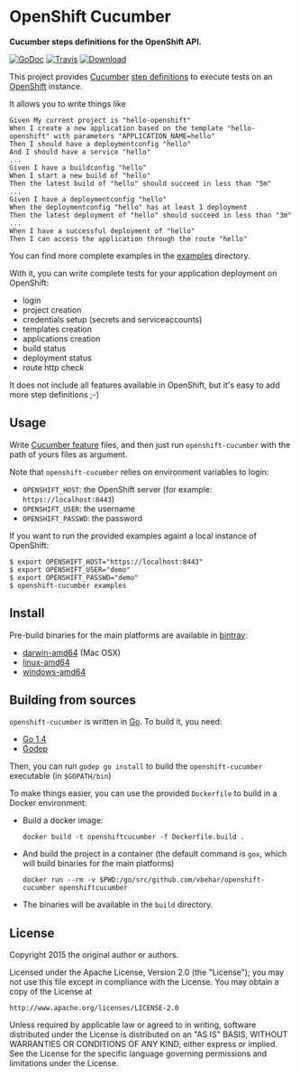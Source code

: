 # OpenShift Cucumber

**Cucumber steps definitions for the OpenShift API.**

[![GoDoc](https://godoc.org/github.com/vbehar/openshift-cucumber?status.svg)](https://godoc.org/github.com/vbehar/openshift-cucumber)
[![Travis](https://travis-ci.org/vbehar/openshift-cucumber.svg?branch=master)](https://travis-ci.org/vbehar/openshift-cucumber)
[![Download](https://api.bintray.com/packages/vbehar/openshift-cucumber/openshift-cucumber/images/download.svg)](https://bintray.com/vbehar/openshift-cucumber/openshift-cucumber/_latestVersion#files)

This project provides [Cucumber](https://github.com/cucumber/cucumber) [step definitions](https://github.com/cucumber/cucumber/wiki/Step-Definitions) to execute tests on an [OpenShift](http://www.openshift.org/) instance.

It allows you to write things like 

``` cucumber
Given My current project is "hello-openshift"
When I create a new application based on the template "hello-openshift" with parameters "APPLICATION_NAME=hello"
Then I should have a deploymentconfig "hello"
And I should have a service "hello"
...
Given I have a buildconfig "hello"
When I start a new build of "hello"
Then the latest build of "hello" should succeed in less than "5m"
...
Given I have a deploymentconfig "hello"
When the deploymentconfig "hello" has at least 1 deployment
Then the latest deployment of "hello" should succeed in less than "3m"
...
When I have a successful deployment of "hello"
Then I can access the application through the route "hello"
```

You can find more complete examples in the [examples](https://github.com/vbehar/openshift-cucumber/tree/master/examples) directory.

With it, you can write complete tests for your application deployment on OpenShift:

- login
- project creation
- credentials setup (secrets and serviceaccounts)
- templates creation
- applications creation
- build status
- deployment status
- route http check

It does not include all features available in OpenShift, but it's easy to add more step definitions ;-)

## Usage

Write [Cucumber feature](https://github.com/cucumber/cucumber/wiki/Feature-Introduction) files, and then just run `openshift-cucumber` with the path of yours files as argument.

Note that `openshift-cucumber` relies on environment variables to login:

* `OPENSHIFT_HOST`: the OpenShift server (for example: `https://localhost:8443`)
* `OPENSHIFT_USER`: the username
* `OPENSHIFT_PASSWD`: the password

If you want to run the provided examples againt a local instance of OpenShift:

```
$ export OPENSHIFT_HOST="https://localhost:8443"
$ export OPENSHIFT_USER="demo"
$ export OPENSHIFT_PASSWD="demo"
$ openshift-cucumber examples
```

## Install

Pre-build binaries for the main platforms are available in [bintray](https://bintray.com/vbehar/openshift-cucumber/openshift-cucumber/_latestVersion#files):

* [darwin-amd64](https://dl.bintray.com/vbehar/openshift-cucumber/darwin-amd64/) (Mac OSX)
* [linux-amd64](https://dl.bintray.com/vbehar/openshift-cucumber/linux-amd64/)
* [windows-amd64](https://dl.bintray.com/vbehar/openshift-cucumber/windows-amd64/)

## Building from sources

`openshift-cucumber` is written in [Go](https://golang.org/). To build it, you need:

* [Go 1.4](http://golang.org/doc/install)
* [Godep](https://github.com/tools/godep)

Then, you can run `godep go install` to build the `openshift-cucumber` executable (in `$GOPATH/bin`)

To make things easier, you can use the provided `Dockerfile` to build in a Docker environment:

* Build a docker image:

  ```
  docker build -t openshiftcucumber -f Dockerfile.build .
  ```
* And build the project in a container (the default command is `gox`, which will build binaries for the main platforms)

  ```
  docker run --rm -v $PWD:/go/src/github.com/vbehar/openshift-cucumber openshiftcucumber
  ```
* The binaries will be available in the `build` directory.

## License

Copyright 2015 the original author or authors.

Licensed under the Apache License, Version 2.0 (the "License");
you may not use this file except in compliance with the License.
You may obtain a copy of the License at

    http://www.apache.org/licenses/LICENSE-2.0

Unless required by applicable law or agreed to in writing, software
distributed under the License is distributed on an "AS IS" BASIS,
WITHOUT WARRANTIES OR CONDITIONS OF ANY KIND, either express or implied.
See the License for the specific language governing permissions and
limitations under the License.